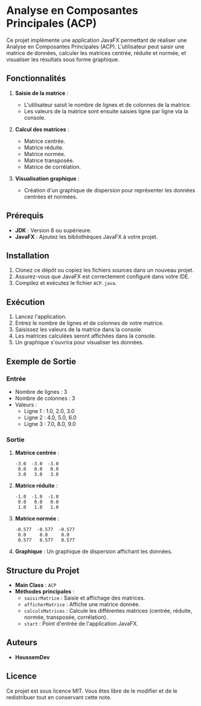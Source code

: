 # Analyse en Composantes Principales (ACP)

Ce projet implémente une application JavaFX permettant de réaliser une Analyse en Composantes Principales (ACP). L'utilisateur peut saisir une matrice de données, calculer les matrices centrée, réduite et normée, et visualiser les résultats sous forme graphique.

## Fonctionnalités

1. **Saisie de la matrice** :
   - L'utilisateur saisit le nombre de lignes et de colonnes de la matrice.
   - Les valeurs de la matrice sont ensuite saisies ligne par ligne via la console.

2. **Calcul des matrices** :
   - Matrice centrée.
   - Matrice réduite.
   - Matrice normée.
   - Matrice transposée.
   - Matrice de corrélation.

3. **Visualisation graphique** :
   - Création d'un graphique de dispersion pour représenter les données centrées et normées.

## Prérequis

- **JDK** : Version 8 ou supérieure.
- **JavaFX** : Ajoutez les bibliothèques JavaFX à votre projet.

## Installation

1. Clonez ce dépôt ou copiez les fichiers sources dans un nouveau projet.
2. Assurez-vous que JavaFX est correctement configuré dans votre IDE.
3. Compilez et exécutez le fichier `ACP.java`.

## Exécution

1. Lancez l'application.
2. Entrez le nombre de lignes et de colonnes de votre matrice.
3. Saisissez les valeurs de la matrice dans la console.
4. Les matrices calculées seront affichées dans la console.
5. Un graphique s'ouvrira pour visualiser les données.

## Exemple de Sortie

### Entrée

- Nombre de lignes : 3
- Nombre de colonnes : 3
- Valeurs :
  - Ligne 1 : 1.0, 2.0, 3.0
  - Ligne 2 : 4.0, 5.0, 6.0
  - Ligne 3 : 7.0, 8.0, 9.0

### Sortie

1. **Matrice centrée** :
   ```
   -3.0  -3.0  -3.0
    0.0   0.0   0.0
    3.0   3.0   3.0
   ```

2. **Matrice réduite** :
   ```
   -1.0  -1.0  -1.0
    0.0   0.0   0.0
    1.0   1.0   1.0
   ```

3. **Matrice normée** :
   ```
   -0.577  -0.577  -0.577
    0.0     0.0     0.0
    0.577   0.577   0.577
   ```

4. **Graphique** : Un graphique de dispersion affichant les données.

## Structure du Projet

- **Main Class** : `ACP`
- **Méthodes principales** :
  - `saisirMatrice` : Saisie et affichage des matrices.
  - `afficherMatrice` : Affiche une matrice donnée.
  - `calculsMatrices` : Calcule les différentes matrices (centrée, réduite, normée, transposée, corrélation).
  - `start` : Point d'entrée de l'application JavaFX.

## Auteurs

- **HoussemDev**

## Licence

Ce projet est sous licence MIT. Vous êtes libre de le modifier et de le redistribuer tout en conservant cette note.

